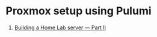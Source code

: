 # Proxmox setup using Pulumi

1. [Building a Home Lab server — Part II](https://medium.com/@madhankumaravelu93/building-a-home-lab-server-part-ii-45c7273332a8)
